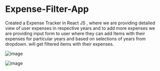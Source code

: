 # Expense-Filter-App
Created a Expense Tracker in React JS , where we are providing detailed view of user expenses in respective years and to add more expenses we are providing input form to user where they can add Items with their expenses for particular years and based on selections of years from dropdown. will get filtered items with their expenses.

![image](https://github.com/hemant110800/Expense-Filter-App/assets/48346161/9b8d6522-35a9-450c-9b2d-8d1b1107c62f)

![image](https://github.com/hemant110800/Expense-Filter-App/assets/48346161/8ed0b459-ac7e-4e46-b5f4-63522565e169)
